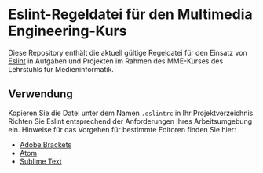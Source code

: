 # Eslint-Regeldatei für den Multimedia Engineering-Kurs

Diese Repository enthält die aktuell gültige Regeldatei für den Einsatz von [Eslint](http://eslint.org/) in Aufgaben und Projekten im Rahmen des MME-Kurses des Lehrstuhls für Medieninformatik.

## Verwendung
Kopieren Sie die Datei unter dem Namen `.eslintrc` in Ihr Projektverzeichnis. Richten Sie Eslint entsprechend der Anforderungen Ihres Arbeitsumgebung ein. Hinweise für das Vorgehen für bestimmte Editoren finden Sie hier:

- [Adobe Brackets](https://github.com/zaggino/brackets-eslint)
- [Atom](https://atom.io/packages/linter-eslint)
- [Sublime Text](https://github.com/roadhump/SublimeLinter-eslint)
 
